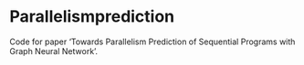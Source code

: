 # Parallelismprediction
Code for paper ‘Towards Parallelism Prediction of Sequential Programs with Graph Neural Network’.
